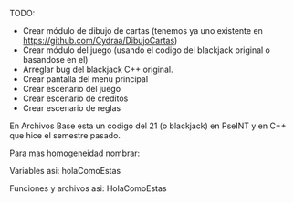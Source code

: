 TODO:

- Crear módulo de dibujo de cartas (tenemos ya uno existente en https://github.com/Cydraa/DibujoCartas)
- Crear módulo del juego (usando el codigo del blackjack original o basandose en el)
- Arreglar bug del blackjack C++ original.
- Crear pantalla del menu principal
- Crear escenario del juego
- Crear escenario de creditos
- Crear escenario de reglas


En Archivos Base esta un codigo del 21 (o blackjack) en PseINT y en C++ que hice el semestre pasado.

Para mas homogeneidad nombrar:

Variables asi: holaComoEstas

Funciones y archivos asi: HolaComoEstas
